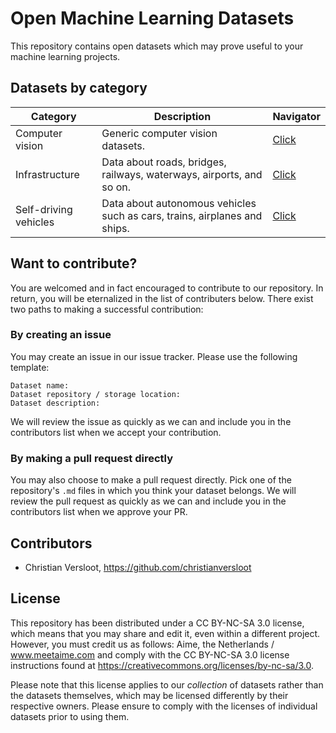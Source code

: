 # Open Machine Learning Datasets
This repository contains open datasets which may prove useful to your machine learning projects. 

## Datasets by category
| Category | Description | Navigator |
| -------- | ----------- | --- |
| Computer vision | Generic computer vision datasets. | [Click](https://github.com/meetaime/open-machine-learning-datasets/blob/master/datasets/COMPUTER_VISION.md)
| Infrastructure | Data about roads, bridges, railways, waterways, airports, and so on. | [Click](https://github.com/meetaime/open-machine-learning-datasets/blob/master/datasets/INFRASTRUCTURE.md)
| Self-driving vehicles | Data about autonomous vehicles such as cars, trains, airplanes and ships. |  [Click](https://github.com/meetaime/open-machine-learning-datasets/blob/master/datasets/SELF-DRIVING_VEHICLES.md)

## Want to contribute?
You are welcomed and in fact encouraged to contribute to our repository. In return, you will be eternalized in the list of contributers below. There exist two paths to making a successful contribution:

### By creating an issue
You may create an issue in our issue tracker. Please use the following template:

```
Dataset name:
Dataset repository / storage location:
Dataset description:
```

We will review the issue as quickly as we can and include you in the contributors list when we accept your contribution.

### By making a pull request directly
You may also choose to make a pull request directly. Pick one of the repository's `.md` files in which you think your dataset belongs. We will review the pull request as quickly as we can and include you in the contributors list when we approve your PR.

## Contributors
* Christian Versloot, https://github.com/christianversloot

## License
This repository has been distributed under a CC BY-NC-SA 3.0 license, which means that you may share and edit it, even within a different project. However, you must credit us as follows: Aime, the Netherlands / www.meetaime.com and comply with the CC BY-NC-SA 3.0 license instructions found at https://creativecommons.org/licenses/by-nc-sa/3.0. 

Please note that this license applies to our _collection_ of datasets rather than the datasets themselves, which may be licensed differently by their respective owners. Please ensure to comply with the licenses of individual datasets prior to using them.